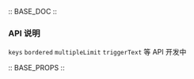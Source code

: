 :: BASE_DOC ::

### API 说明

`keys` `bordered` `multipleLimit` `triggerText` 等 API 开发中

:: BASE_PROPS ::
